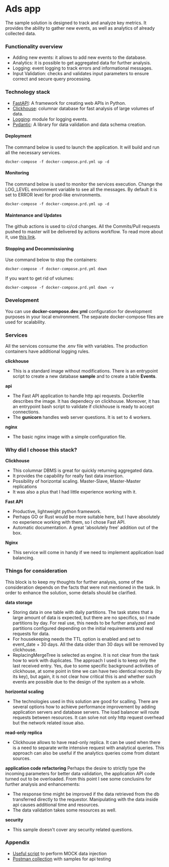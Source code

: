 # Ads app

The sample solution is designed to track and analyze key metrics.
It provides the ability to gather new events, as well as analytics of already collected data.

### Functionality overview
 - Adding new events: it allows to add new events to the database.
 - Analytics: it is possible to get aggregated data for further analysis.
 - Logging: event logging to track errors and informational messages.
 - Input Validation: checks and validates input parameters to ensure correct and secure query processing.

### Technology stack
 - [FastAPI](https://fastapi.tiangolo.com/): A framework for creating web APIs in Python.
 - [Clickhouse](https://clickhouse.com//): columnar database for fast analysis of large volumes of data.
 - [Logging](https://docs.python.org/3/library/logging.html): module for logging events.
 - [Pydantic](https://docs.pydantic.dev/latest/): A library for data validation and data schema creation.

#### Deployment
The command below is used to launch the application. It will build and run all the necessary services.
```
docker-compose -f docker-compose.prd.yml up -d
```
#### Monitoring
The command below is used to monitor the services execution. Change the LOG_LEVEL environment variable to see all the messages. By default it is set to ERROR level for prod-like environments.
```
docker-compose -f docker-compose.prd.yml up -d
```
#### Maintenance and Updates
The github actions is used to ci/cd changes. All the Commits/Pull requests pushed to master will be delivered by actions workflow. To read more about it, use [this link](https://docs.github.com/en/actions).

#### Stopping and Decommissioning
Use command below to stop the containers:
```
docker-compose -f docker-compose.prd.yml down
```
If you want to get rid of volumes:
```
docker-compose -f docker-compose.prd.yml down -v
```

### Development
You can use **docker-compose.dev.yml** configuration for development purposes in your local environment. The separate docker-compose files are used for scalability.

### Services
All the services consume the .env file with variables. The production containers have additional logging rules.

**clickhouse**
- This is a standard image without modifications. There is an entrypoint script to create a new database **sample** and to create a table **Events**.

**api**
- The Fast API application to handle http api requests. Dockerfile describes the image. It has dependecy on clickhouse. Moreover, it has an entrypoint bash script to validate if clickhouse is ready to accept connections.
- The **gunicorn** handles web server questions. It is set to 4 workers.

**nginx**
- The basic nginx image with a simple configuration file.

### Why did I choose this stack?
**Clickhouse**
- This columnar DBMS is great for quickly returning aggregated data.
- It provides the capability for really fast data insertion.
- Possibility of horizontal scaling. Master-Slave, Master-Master replications
- It was also a plus that I had little experience working with it.

**Fast API**
- Productive, lightweight python framework.
- Perhaps GO or Rust would be more suitable here, but I have absolutely no experience working with them, so I chose Fast API.
- Automatic documentation. A great 'absolutely free' addition out of the box.

**Nginx**
- This service will come in handy if we need to implement application load balancing.


### Things for consideration
This block is to keep my thoughts for further analysis, some of the consideration depends on the facts that were not mentioned in the task. In order to enhance the solution, some details should be clarified.

**data storage**
 - Storing data in one table with daily partitions.
   The task states that a large amount of data is expected, but there are no specifics, so I made partitions by day. For real use, this needs to be further analyzed and partitions configured depending on the initial requirements and real requests for data.
 - For housekeeping needs the TTL option is enabled and set to event_date + 30 days. All the data older than 30 days will be removed by clickhouse.
 - ReplacingMergeTree is selected as engine.
   It is not clear from the task how to work with duplicates. The approach I used is to keep only the last received entry. Yes, due to some specific background activities of clickhouse, at some point in time we can have two identical records (by its key), but again, it is not clear how critical this is and whether such events are possible due to the design of the system as a whole.

**horizontal scaling**
- The technologies used in this solution are good for scalling. There are several options how to achieve performance improvement by adding application servers and database servers. The load balancer will route requests between resources. It can solve not only http request overhead but the network related issue also.

**read-only replica**
- Clickhouse allows to have read-only replica. It can be used when there is a need to separate write intensive request with analytical queries. This approach can also be useful if the analytics queries come from distant sources.

**application code refactoring**
Perhaps the desire to strictly type the incoming parameters for better data validation, the application API code turned out to be overloaded. From this point I see some conclusins for further analysis and enhancements:
- The response time might be improved if the data retrieved from the db transferred directly to the requestor. Manipulating with the data inside api causes additional time and resources.
- The data validation takes some resources as well.

**security**
 - This sample doesn't cover any security related questions.

### Appendix
- [Useful script](./_test/test.py) to perform MOCK data injection
- [Postman collection](./_test/api.postman_collection.json) with samples for api testing
